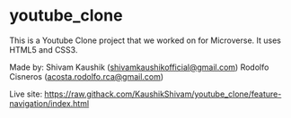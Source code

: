 # youtube_clone

This is a Youtube Clone project that we worked on for Microverse.
It uses HTML5 and CSS3.

Made by: 
Shivam Kaushik (shivamkaushikofficial@gmail.com) 
Rodolfo Cisneros (acosta.rodolfo.rca@gmail.com)

Live site: https://raw.githack.com/KaushikShivam/youtube_clone/feature-navigation/index.html



